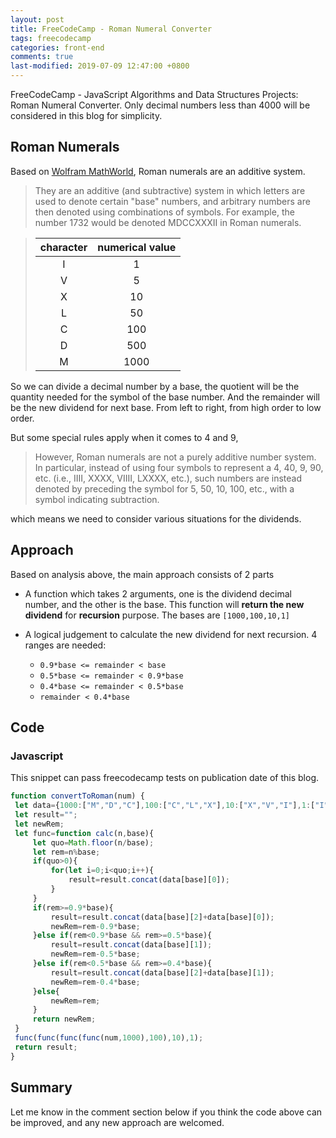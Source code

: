 ```yaml
---
layout: post
title: FreeCodeCamp - Roman Numeral Converter
tags: freecodecamp
categories: front-end
comments: true
last-modified: 2019-07-09 12:47:00 +0800
---
```

FreeCodeCamp - JavaScript Algorithms and Data Structures Projects: Roman Numeral Converter. Only decimal numbers less than 4000 will be considered in this blog for simplicity.

## Roman Numerals
Based on [Wolfram MathWorld](http://mathworld.wolfram.com/RomanNumerals.html), Roman numerals are an additive system.
>They are an additive (and subtractive) system in which letters are used to denote certain "base" numbers, and arbitrary numbers are then denoted using combinations of symbols. For example, the number 1732 would be denoted MDCCXXXII in Roman numerals.

>|character|numerical value
>|:---:|:---:|
>|I|1|
>|V|5|
>|X|10|
>|L|50|
>|C|100|
>|D|500|
>|M|1000|

So we can divide a decimal number by a base, the quotient will be the quantity needed for the symbol of the base number. And the remainder will be the new dividend for next base. From left to right, from high order to low order.

But some special rules apply when it comes to 4 and 9,
>However, Roman numerals are not a purely additive number system. In particular, instead of using four symbols to represent a 4, 40, 9, 90, etc. (i.e., IIII, XXXX, VIIII, LXXXX, etc.), such numbers are instead denoted by preceding the symbol for 5, 50, 10, 100, etc., with a symbol indicating subtraction.

which means we need to consider various situations for the dividends.

## Approach
Based on analysis above, the main approach consists of 2 parts

* A function which takes 2 arguments, one is the dividend decimal number, and the other is the base. This function will **return the new dividend** for **recursion** purpose. The bases are `[1000,100,10,1]`

* A logical judgement to calculate the new dividend for next recursion. 4 ranges are needed:

  * `0.9*base <= remainder < base`
  * `0.5*base <= remainder < 0.9*base`
  * `0.4*base <= remainder < 0.5*base`
  * `remainder < 0.4*base`

## Code
### Javascript
This snippet can pass freecodecamp tests on publication date of this blog.
```javascript
function convertToRoman(num) {
 let data={1000:["M","D","C"],100:["C","L","X"],10:["X","V","I"],1:["I","",""]};
 let result="";
 let newRem;
 let func=function calc(n,base){
     let quo=Math.floor(n/base);
     let rem=n%base;
     if(quo>0){
         for(let i=0;i<quo;i++){
             result=result.concat(data[base][0]);
         }
     }
     if(rem>=0.9*base){
         result=result.concat(data[base][2]+data[base][0]);
         newRem=rem-0.9*base;
     }else if(rem<0.9*base && rem>=0.5*base){
         result=result.concat(data[base][1]);
         newRem=rem-0.5*base;
     }else if(rem<0.5*base && rem>=0.4*base){
         result=result.concat(data[base][2]+data[base][1]);
         newRem=rem-0.4*base;
     }else{
         newRem=rem;
     }
     return newRem;
 }
 func(func(func(func(num,1000),100),10),1);
 return result;
}
```


## Summary
Let me know in the comment section below if you think the code above can be improved, and any new approach are welcomed.
